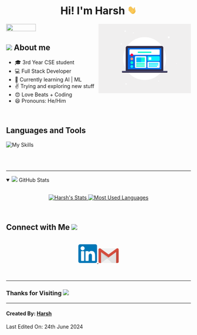 <h1 align="center"> Hi! I'm Harsh <img src="https://github.com/LeonardoYz/LeonardoYz/blob/main/assets/Hi.gif" width="25"></h1>
<img src="https://user-images.githubusercontent.com/74038190/212741999-016fddbd-617a-4448-8042-0ecf907aea25.gif" width="40%" height="50%">

<img align="right" width="50%" height="60%" src="https://github.com/LeonardoYz/LeonardoYz/blob/main/assets/responsive-design-image.gif" width="25px" height="25px">

<h2> <img src="https://emoji.gg/assets/emoji/7279-vibecat.gif" width="24" height=""  position: relative;
    top: 10px;   /> About me </h2>

<ul>
  <li> 🎓 3rd Year CSE student </li>
  <li> 💻 Full Stack Developer </li>
  <li> 🌱 Currently learning AI | ML </li>
  <li> ✌️ Trying and exploring new stuff </li>
  <li> 😍 Love Beats + Coding </li>
  <li> 😆 Pronouns: He/Him </li>
</ul>

<br/>
<h2>Languages and Tools</h2>

![My Skills](https://go-skill-icons.vercel.app/api/icons?i=c,cpp,python,java,html,css,javascript,nodejs,express,react,postgresql&titles=true)

<br/>
<br/>

<hr>

<details open="">
<summary>
  <img src="https://media.giphy.com/media/cj87CxfRtrUifF3Ryk/giphy.gif" height="25">
  <span>GitHub Stats</span>
</summary>
<br>

<p align="center">
  <a href="https://github.com/harshkumar01117" target="_blank">
    <img width="400em" src="https://github-readme-stats.vercel.app/api?username=harshkumar01117&show_icons=true&theme=react&rank_icon=github" alt="Harsh's Stats" />
    <img width="335em" src="https://github-readme-stats.vercel.app/api/top-langs/?username=harshkumar01117&layout=compact&theme=react" alt="Most Used Languages" />
  </a>
</p>
</details>
<br>

<h2>
  Connect with Me
  <a target="_blank">
    <img src="https://media.tenor.com/images/22f42c11b612b041b4038573dca18a2d/tenor.gif" height="25px" style="max-width:100%;">
  </a>
</h2>

<p align="center">
  <br>
  <a href="https://www.linkedin.com/in/harshkumar01117/" target="_blank">
    <code><img width="51" src="https://github.com/LeonardoYz/LeonardoYz/blob/main/assets/linkedIn.png"/></code>
  </a>
  <a href="mailto: harshkumar01117@gmail.com" target="_blank">
    <code><img width="55" src="https://github.com/LeonardoYz/LeonardoYz/blob/main/assets/gmail.png"/></code>
  </a>
</p>
<br/>

<hr>

<h3>Thanks for Visiting <img height="40" src="https://emoji.gg/assets/emoji/7333-parrotdance.gif"></h3>

<hr>

<h4>Created By: <a href="https://github.com/harshkumar01117">Harsh</a></h4>
<p>Last Edited On: 24th June 2024</p>
